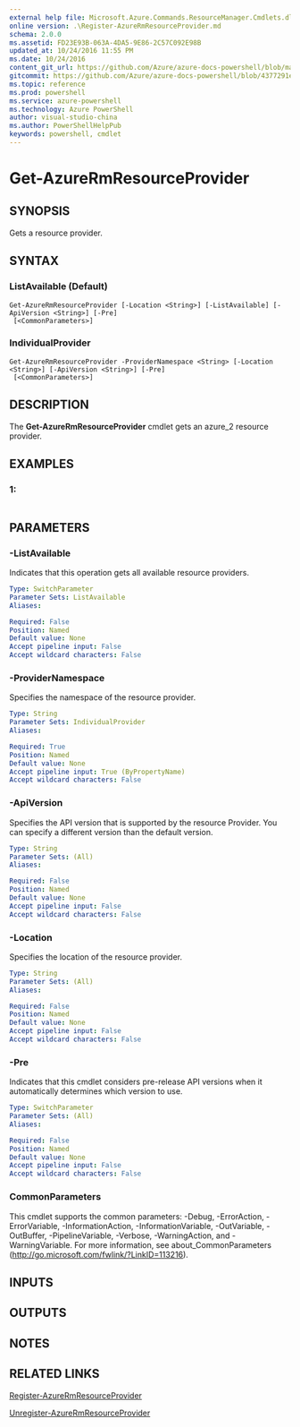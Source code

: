 ```yaml
---
external help file: Microsoft.Azure.Commands.ResourceManager.Cmdlets.dll-Help.xml
online version: .\Register-AzureRmResourceProvider.md
schema: 2.0.0
ms.assetid: FD23E93B-063A-4DA5-9E86-2C57C092E98B
updated_at: 10/24/2016 11:55 PM
ms.date: 10/24/2016
content_git_url: https://github.com/Azure/azure-docs-powershell/blob/master/azureps-cmdlets-docs/ResourceManager/AzureRM.Resources/v2.0.3/Get-AzureRmResourceProvider.md
gitcommit: https://github.com/Azure/azure-docs-powershell/blob/4377291ee360e58e2c1c5d644155daf6a0279055/azureps-cmdlets-docs/ResourceManager/AzureRM.Resources/v2.0.3/Get-AzureRmResourceProvider.md
ms.topic: reference
ms.prod: powershell
ms.service: azure-powershell
ms.technology: Azure PowerShell
author: visual-studio-china
ms.author: PowerShellHelpPub
keywords: powershell, cmdlet
---
```


# Get-AzureRmResourceProvider

## SYNOPSIS
Gets a resource provider.

## SYNTAX

### ListAvailable (Default)
```
Get-AzureRmResourceProvider [-Location <String>] [-ListAvailable] [-ApiVersion <String>] [-Pre]
 [<CommonParameters>]
```

### IndividualProvider
```
Get-AzureRmResourceProvider -ProviderNamespace <String> [-Location <String>] [-ApiVersion <String>] [-Pre]
 [<CommonParameters>]
```

## DESCRIPTION
The **Get-AzureRmResourceProvider** cmdlet gets an azure_2 resource provider.

## EXAMPLES

### 1:
```

```

## PARAMETERS

### -ListAvailable
Indicates that this operation gets all available resource providers.

```yaml
Type: SwitchParameter
Parameter Sets: ListAvailable
Aliases: 

Required: False
Position: Named
Default value: None
Accept pipeline input: False
Accept wildcard characters: False
```

### -ProviderNamespace
Specifies the namespace of the resource provider.

```yaml
Type: String
Parameter Sets: IndividualProvider
Aliases: 

Required: True
Position: Named
Default value: None
Accept pipeline input: True (ByPropertyName)
Accept wildcard characters: False
```

### -ApiVersion
Specifies the API version that is supported by the resource Provider.
You can specify a different version than the default version.

```yaml
Type: String
Parameter Sets: (All)
Aliases: 

Required: False
Position: Named
Default value: None
Accept pipeline input: False
Accept wildcard characters: False
```

### -Location
Specifies the location of the resource provider.

```yaml
Type: String
Parameter Sets: (All)
Aliases: 

Required: False
Position: Named
Default value: None
Accept pipeline input: False
Accept wildcard characters: False
```

### -Pre
Indicates that this cmdlet considers pre-release API versions when it automatically determines which version to use.

```yaml
Type: SwitchParameter
Parameter Sets: (All)
Aliases: 

Required: False
Position: Named
Default value: None
Accept pipeline input: False
Accept wildcard characters: False
```

### CommonParameters
This cmdlet supports the common parameters: -Debug, -ErrorAction, -ErrorVariable, -InformationAction, -InformationVariable, -OutVariable, -OutBuffer, -PipelineVariable, -Verbose, -WarningAction, and -WarningVariable. For more information, see about_CommonParameters (http://go.microsoft.com/fwlink/?LinkID=113216).

## INPUTS

## OUTPUTS

## NOTES

## RELATED LINKS

[Register-AzureRmResourceProvider](./Register-AzureRmResourceProvider.md)

[Unregister-AzureRmResourceProvider](./Unregister-AzureRmResourceProvider.md)


